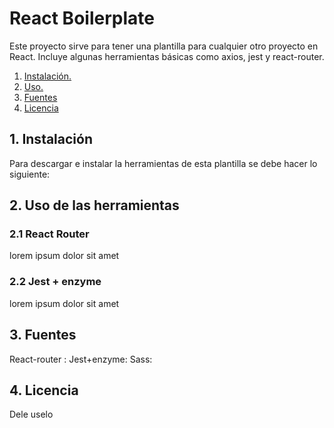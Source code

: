 # React Boilerplate
Este proyecto sirve para tener una plantilla para cualquier otro proyecto en React. Incluye algunas herramientas básicas como axios, jest y react-router. 

1. [ Instalación. ](#inst)
2. [ Uso. ](#uso)
3. [Fuentes](#fuentes)
4. [Licencia](#licencia)

<a name="inst"></a>
## 1. Instalación

Para descargar e instalar la herramientas de esta plantilla se debe hacer lo siguiente: 


<a name="uso"></a>
## 2. Uso de las herramientas
### 2.1 React Router
lorem ipsum dolor sit amet

### 2.2 Jest + enzyme
lorem ipsum dolor sit amet

<a name="fuentes"></a>
## 3. Fuentes
React-router :
Jest+enzyme:
Sass:

<a name="licencia"></a>
## 4. Licencia
Dele uselo
